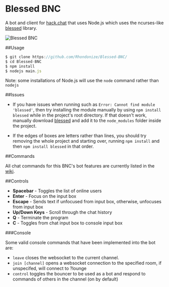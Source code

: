 # Blessed BNC

A bot and client for <a href="https://github.com/AndrewBelt/hack.chat">hack.chat</a> that uses Node.js which uses the ncurses-like <a href="https://github.com/chjj/blessed">blessed</a> library.

![Blessed BNC](https://raw.githubusercontent.com/Rhondonize/Blessed-BNC/master/screenshot.png)

##Usage

``` js
$ git clone https://github.com/Rhondonize/Blessed-BNC/
$ cd Blessed-BNC
$ npm install
$ nodejs main.js
```

Note: some installations of Node.js will use the `node` command rather than `nodejs`

##Issues

- If you have issues when running such as `Error: Cannot find module 'blessed'`, then try installing the module manually by using `npm install blessed` while in the project's root directory. If that doesn't work, manually download <a href="https://github.com/chjj/blessed">blessed</a> and add it to the `node_modules` folder inside the project.

- If the edges of boxes are letters rather than lines, you should try removing the whole project and starting over, running `npm install` and then `npm install blessed` in that order.

##Commands

All chat commands for this BNC's bot features are currently listed in the [wiki](https://github.com/Rhondonize/Blessed-BNC/wiki).

##Controls

- __Spacebar__ - Toggles the list of online users
- __Enter__ - Focus on the input box
- __Escape__ - Sends text if unfocused from input box, otherwise, unfocuses from input box
- __Up/Down Keys__ - Scroll through the chat history
- __Q__ - Terminate the program
- __C__ - Toggles from chat input box to console input box

###Console

Some valid console commands that have been implemented into the bot are:

- `leave` closes the websocket to the current channel.
- `join [channel]` opens a websocket connection to the specified room, if unspecifed, will connect to ?lounge
- `control` toggles the bouncer to be used as a bot and respond to commands of others in the channel (on by default)
